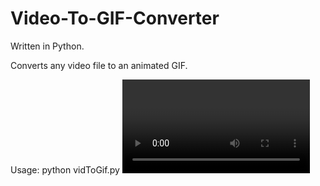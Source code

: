# Video-To-GIF-Converter

Written in Python.

Converts any video file to an animated GIF.

Usage: python vidToGif.py <video file name to convert> <name of output GIF file>
